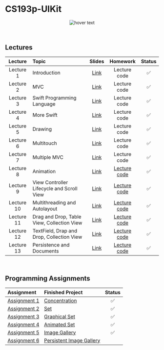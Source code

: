 

# CS193p-UIKit
<p align="center">
  <img src="https://miro.medium.com/max/1200/1*UlybzoOkP5X87QLW7e7Hwg.png" title="hover text">
</p>

<br>

## Lectures
| Lecture     | Topic                                                 | Slides                                                                                                                   | Homework          | Status   |
| :----:      | :---                                                  | :----:                                                                                                                   | :----:            | :----:   |
| Lecture 1   | Introduction                                          | [Link](https://github.com/maksim-mitrofanov/CS193p-UIKit/blob/main/Lectures/Lecture%201/Lecture%201%20Slides.pdf)        | Lecture code      | ✅       |
| Lecture 2   | MVC                                                   | [Link](https://github.com/maksim-mitrofanov/CS193p-UIKit/blob/main/Lectures/Lecture%202/Lecture%202%20Slides.pdf)        | Lecture code      | ✅       |
| Lecture 3   | Swift Programming Language                            | [Link](https://github.com/maksim-mitrofanov/CS193p-UIKit/blob/main/Lectures/Lecture%203/Lecture%203%20Slides.pdf)        | Lecture code      | ✅       |
| Lecture 4   | More Swift                                            | [Link](https://github.com/maksim-mitrofanov/CS193p-UIKit/blob/main/Lectures/Lecture%204/Lecture%204%20Slides.pdf)        | Lecture code      | ✅       |
| Lecture 5   | Drawing                                               | [Link](https://github.com/maksim-mitrofanov/CS193p-UIKit/blob/main/Lectures/Lecture%205/Lecture%205%20Slides.pdf)        | Lecture code      | ✅       |
| Lecture 6   | Multitouch                                            | [Link](https://github.com/maksim-mitrofanov/CS193p-UIKit/blob/main/Lectures/Lecture%206/Lecture%206%20Slides.pdf)        | Lecture code      | ✅       |
| Lecture 7   | Multiple MVC                                          | [Link](https://github.com/maksim-mitrofanov/CS193p-UIKit/blob/main/Lectures/Lecture%207/Lecture%207%20Slides.pdf)        | Lecture code      | ✅       |
| Lecture 8   | Animation                                             | [Link](https://github.com/maksim-mitrofanov/CS193p-UIKit/blob/main/Lectures/Lecture%208/Lecture%208%20Slides.pdf)        | [Lecture code](https://github.com/maksim-mitrofanov/CS193p-UIKit/blob/main/Lectures/Lecture%208/Readme.md)      | ✅       |
| Lecture 9   | View Controller Lifecycle and Scroll View             | [Link](https://github.com/maksim-mitrofanov/CS193p-UIKit/blob/main/Lectures/Lecture%209/Lecture%209%20Slides.pdf)        | [Lecture code](https://github.com/maksim-mitrofanov/CS193p-UIKit/blob/main/Lectures/Lecture%209/Readme.md)      | ✅       |
| Lecture 10  | Multithreading and Autolayout                         | [Link](https://github.com/maksim-mitrofanov/CS193p-UIKit/blob/main/Lectures/Lecture%2010/Lecture%2010%20Slides.pdf)      | [Lecture code](https://github.com/maksim-mitrofanov/CS193p-UIKit/blob/main/Lectures/Lecture%2010/Readme.md)     | ✅       |
| Lecture 11  | Drag and Drop, Table View, Collection View            | [Link](https://github.com/maksim-mitrofanov/CS193p-UIKit/blob/main/Lectures/Lecture%2011/Lecture%2011%20Slides.pdf)      | [Lecture code](https://github.com/maksim-mitrofanov/CS193p-UIKit/blob/main/Lectures/Lecture%2011/Readme.md)     | ✅       |
| Lecture 12  | TextField, Drap and Drop, Collection View             | [Link](https://github.com/maksim-mitrofanov/CS193p-UIKit/blob/main/Lectures/Lecture%2012/Lecture%2012%20Slides.pdf)      | [Lecture code](https://github.com/maksim-mitrofanov/CS193p-UIKit/blob/main/Lectures/Lecture%2012/Readme.md)     | ✅       |
| Lecture 13  | Persistence and Documents                             | [Link](https://github.com/maksim-mitrofanov/CS193p-UIKit/blob/main/Lectures/Lecture%2013/Lecture%2013%20Slides.pdf)      | [Lecture code](https://github.com/maksim-mitrofanov/CS193p-UIKit/blob/main/Lectures/Lecture%2013/Readme.md)     | ✅       |
<br>

## Programming Assignments
| Assignment                                                                                                                                           | Finished Project                                                                                                              | Status   |
| :----                                                                                                                                                | :----                                                                                                                         | :----:   |
| [Assignment 1](https://github.com/maksim-mitrofanov/CS193p-UIKit/blob/main/Assignments/Assignment%201/Concentration.pdf)                             | [Concentration](https://github.com/maksim-mitrofanov/CS193p-UIKit/blob/main/Assignments/Assignment%201/Readme.md)             | ✅       |
| [Assignment 2](https://github.com/maksim-mitrofanov/CS193p-UIKit/blob/main/Assignments/Assignment%202/Set.pdf)                                       | [Set](https://github.com/maksim-mitrofanov/CS193p-UIKit/blob/main/Assignments/Assignment%202/Readme.md)                       | ✅       |
| [Assignment 3](https://github.com/maksim-mitrofanov/CS193p-UIKit/blob/main/Assignments/Assignment%203/Graphical%20Set.pdf)                           | [Graphical Set](https://github.com/maksim-mitrofanov/CS193p-UIKit/blob/main/Assignments/Assignment%203/Readme.md)             | ✅       |
| [Assignment 4](https://github.com/maksim-mitrofanov/CS193p-UIKit/blob/main/Assignments/Assignment%204/Animated%20Set.pdf)                            | [Animated Set](https://github.com/maksim-mitrofanov/CS193p-UIKit/blob/main/Assignments/Assignment%204/Readme.md)              | ✅       |
| [Assignment 5](https://github.com/maksim-mitrofanov/CS193p-UIKit/blob/main/Assignments/Assignment%205/Image%20Gallery.pdf)                           | [Image Gallery](https://github.com/maksim-mitrofanov/CS193p-UIKit/blob/main/Assignments/Assignment%205/Readme.md)             | ✅       |
| [Assignment 6](https://github.com/maksim-mitrofanov/CS193p-UIKit/blob/main/Assignments/Assignment%206/Persistent%20Image%20Gallery.pdf)              | [Persistent Image Gallery](https://github.com/maksim-mitrofanov/CS193p-UIKit/blob/main/Assignments/Assignment%206/Readme.md)  |         |

